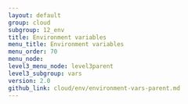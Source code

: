 ```yaml
---
layout: default
group: cloud
subgroup: 12_env
title: Environment variables
menu_title: Environment variables
menu_order: 70
menu_node: 
level3_menu_node: level3parent
level3_subgroup: vars
version: 2.0
github_link: cloud/env/environment-vars-parent.md
---
```


